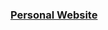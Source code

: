 <h3><a href="https://my-website-allthecode.vercel.app/" target="_blank" rel="noopener noreferrer">Personal Website</a></h3>